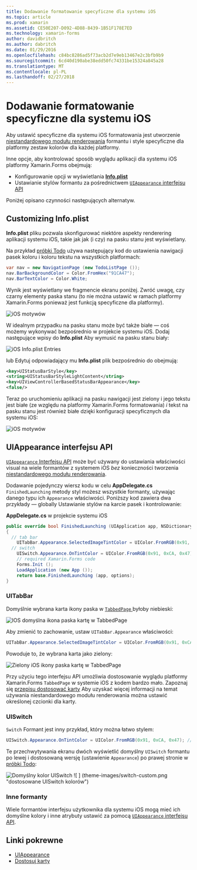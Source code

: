 ```yaml
---
title: Dodawanie formatowanie specyficzne dla systemu iOS
ms.topic: article
ms.prod: xamarin
ms.assetid: CE50E207-D092-4D88-8439-1B51F178E7ED
ms.technology: xamarin-forms
author: davidbritch
ms.author: dabritch
ms.date: 01/29/2016
ms.openlocfilehash: c84bc8286ad5f73acb2d7e9eb13467e2c3bfb9b9
ms.sourcegitcommit: 6cd40d190abe38edd50fc74331be15324a845a28
ms.translationtype: MT
ms.contentlocale: pl-PL
ms.lasthandoff: 02/27/2018
---
```

# <a name="adding-ios-specific-formatting"></a>Dodawanie formatowanie specyficzne dla systemu iOS

Aby ustawić specyficzne dla systemu iOS formatowania jest utworzenie [niestandardowego modułu renderowania](~/xamarin-forms/app-fundamentals/custom-renderer/index.md) formantu i style specyficzne dla platformy zestaw kolorów dla każdej platformy.

Inne opcje, aby kontrolować sposób wyglądu aplikacji dla systemu iOS platformy Xamarin.Forms obejmują:

* Konfigurowanie opcji w wyświetlania [ **Info.plist**](#info-plist)
* Ustawianie stylów formantu za pośrednictwem [ `UIAppearance` interfejsu API](#uiappearance)

Poniżej opisano czynności następujących alternatyw.

<a name="info-plist"/>

## <a name="customizing-infoplist"></a>Customizing Info.plist

**Info.plist** pliku pozwala skonfigurować niektóre aspekty renderering aplikacji systemu iOS, takie jak jak (i czy) na pasku stanu jest wyświetlany.

Na przykład [próbki Todo](https://developer.xamarin.com/samples/xamarin-forms/Todo/) używa następujący kod do ustawienia nawigacji pasek koloru i koloru tekstu na wszystkich platformach:

```csharp
var nav = new NavigationPage (new TodoListPage ());
nav.BarBackgroundColor = Color.FromHex("91CA47");
nav.BarTextColor = Color.White;
```

Wynik jest wyświetlany we fragmencie ekranu poniżej. Zwróć uwagę, czy czarny elementy paska stanu (to nie można ustawić w ramach platformy Xamarin.Forms ponieważ jest funkcją specyficzne dla platformy).

![](theme-images/status-default-sml.png "iOS motywów")

W idealnym przypadku na pasku stanu może być także białe — coś możemy wykonywać bezpośrednio w projekcie systemu iOS. Dodaj następujące wpisy do **Info.plist** Aby wymusić na pasku stanu biały:

![](theme-images/info-plist.png "iOS Info.plist Entries")

lub Edytuj odpowiadający mu **Info.plist** plik bezpośrednio do obejmują:

```xml
<key>UIStatusBarStyle</key>
<string>UIStatusBarStyleLightContent</string>
<key>UIViewControllerBasedStatusBarAppearance</key>
<false/>
```

Teraz po uruchomieniu aplikacji na pasku nawigacji jest zielony i jego tekstu jest białe (ze względu na platformy Xamarin.Forms formatowania) *i* tekst na pasku stanu jest również białe dzięki konfiguracji specyficznych dla systemu iOS:

![](theme-images/status-white-sml.png "iOS motywów")

<a name="uiappearance"/>

## <a name="uiappearance-api"></a>UIAppearance interfejsu API

[ `UIAppearance` Interfejsu API](~/ios/user-interface/ios-ui/introduction-to-the-appearance-api.md) może być używany do ustawiania właściwości visual na wiele formantów z systemem iOS *bez* konieczności tworzenia [niestandardowego modułu renderowania](~/xamarin-forms/app-fundamentals/custom-renderer/index.md).

Dodawanie pojedynczy wiersz kodu w celu **AppDelegate.cs** `FinishedLaunching` metody styl możesz wszystkie formanty, używając danego typu ich `Appearance` właściwości. Poniższy kod zawiera dwa przykłady — globally Ustawianie stylów na karcie pasek i kontrolowanie:

**AppDelegate.cs** w projekcie systemu iOS

```csharp
public override bool FinishedLaunching (UIApplication app, NSDictionary options)
{
  // tab bar
    UITabBar.Appearance.SelectedImageTintColor = UIColor.FromRGB(0x91, 0xCA, 0x47); // green
  // switch
    UISwitch.Appearance.OnTintColor = UIColor.FromRGB(0x91, 0xCA, 0x47); // green
    // required Xamarin.Forms code
    Forms.Init ();
    LoadApplication (new App ());
    return base.FinishedLaunching (app, options);
}
```

### <a name="uitabbar"></a>UITabBar

Domyślnie wybrana karta ikony paska w [ `TabbedPage` ](~/xamarin-forms/app-fundamentals/navigation/tabbed-page.md) byłoby niebieski:

![](theme-images/tabbar-default.png "IOS domyślna ikona paska kartę w TabbedPage")

Aby zmienić to zachowanie, ustaw `UITabBar.Appearance` właściwości:

```csharp
UITabBar.Appearance.SelectedImageTintColor = UIColor.FromRGB(0x91, 0xCA, 0x47); // green
```

Powoduje to, że wybrana karta jako zielony:

![](theme-images/tabbar-custom.png "Zielony iOS ikony paska kartę w TabbedPage")

Przy użyciu tego interfejsu API umożliwia dostosowanie wyglądu platformy Xamarin.Forms `TabbedPage` w systemie iOS z kodem bardzo mało. Zapoznaj się [przepisu dostosować karty](https://developer.xamarin.com/recipes/cross-platform/xamarin-forms/ios/customize-tabs/) Aby uzyskać więcej informacji na temat używania niestandardowego modułu renderowania można ustawić określonej czcionki dla karty.

### <a name="uiswitch"></a>UISwitch

`Switch` Formant jest inny przykład, który można łatwo stylem:

```csharp
UISwitch.Appearance.OnTintColor = UIColor.FromRGB(0x91, 0xCA, 0x47); // green
```

Te przechwytywania ekranu dwóch wyświetlić domyślny `UISwitch` formantu po lewej i dostosowaną wersję (ustawienie `Appearance`) po prawej stronie w [próbki Todo](https://developer.xamarin.com/samples/xamarin-forms/Todo/):

![](theme-images/switch-default.png "Domyślny kolor UISwitch") ![ ] (theme-images/switch-custom.png "dostosowane UISwitch kolorów")

### <a name="other-controls"></a>Inne formanty

Wiele formantów interfejsu użytkownika dla systemu iOS mogą mieć ich domyślne kolory i inne atrybuty ustawić za pomocą [ `UIAppearance` interfejsu API](~/ios/user-interface/ios-ui/introduction-to-the-appearance-api.md).



## <a name="related-links"></a>Linki pokrewne

- [UIAppearance](~/ios/user-interface/ios-ui/introduction-to-the-appearance-api.md)
- [Dostosuj karty](https://developer.xamarin.com/recipes/cross-platform/xamarin-forms/ios/customize-tabs/)
